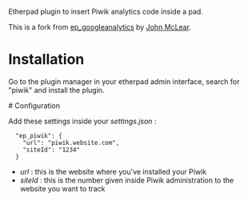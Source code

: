Etherpad plugin to insert Piwik analytics code inside a pad.

This is a fork from
[ep_googleanalytics](https://github.com/JohnMcLear/ep_google_analytics)
by [John McLear](https://github.com/JohnMcLear).

# Installation

Go to the plugin manager in your etherpad admin interface, search for
"piwik" and install the plugin.

# Configuration

Add these settings inside your *settings.json* :

```
  "ep_piwik": {
    "url": "piwik.website.com",
    "siteId": "1234"
  }
```

* *url* : this is the website where you've installed your Piwik
* *siteId* : this is the number given inside Piwik administration to the
website you want to track

